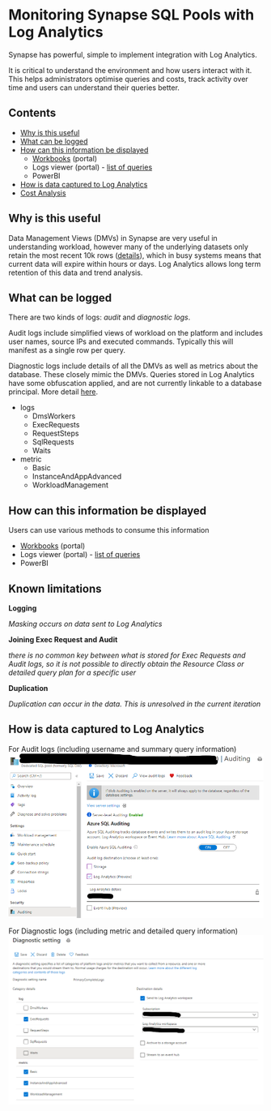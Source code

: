 # Monitoring Synapse SQL Pools with Log Analytics

Synapse has powerful, simple to implement integration with Log Analytics.

It is critical to understand the environment and how users interact with it. This helps administrators optimise queries and costs, track activity over time and users can understand their queries better.

## **Contents**
- [Why is this useful](#why-is-this-useful)
- [What can be logged](#what-can-be-logged)
- [How can this information be displayed](#how-can-this-information-be-displayed)
    - [Workbooks](./Workbooks/readme.md) (portal)
    - Logs viewer (portal) - [list of queries](./Queries/readme.md)
    - PowerBI
- [How is data captured to Log Analytics](#how-is-data-captured-to-log-analytics)
- [Cost Analysis](./Queries/readme_cost.md)

## Why is this useful

Data Management Views (DMVs) in Synapse are very useful in understanding workload, however many of the underlying datasets only retain the most recent 10k rows ([details](https://docs.microsoft.com/en-us/azure/synapse-analytics/sql-data-warehouse/sql-data-warehouse-service-capacity-limits#metadata)), which in busy systems means that current data will expire within hours or days. Log Analytics allows long term retention of this data and trend analysis.

## What can be logged

There are two kinds of logs: *audit* and *diagnostic logs*.

Audit logs include simplified views of workload on the platform and includes user names, source IPs and executed commands. Typically this will manifest as a single row per query.

Diagnostic logs include details of all the DMVs as well as metrics about the database. These closely mimic the DMVs. Queries stored in Log Analytics have some obfuscation applied, and are not currently linkable to a database principal. More detail [here](./Queries/diagnostics_notes.md).

- logs
    - DmsWorkers
    - ExecRequests
    - RequestSteps
    - SqlRequests
    - Waits
 - metric
    - Basic
    - InstanceAndAppAdvanced
    - WorkloadManagement

## How can this information be displayed

Users can use various methods to consume this information
- [Workbooks](./Workbooks/readme.md) (portal) 
- Logs viewer (portal) - [list of queries](./Queries/readme.md)
- PowerBI

## Known limitations

**Logging**

*Masking occurs on data sent to Log Analytics*

**Joining Exec Request and Audit**

*there is no common key between what is stored for Exec Requests and Audit logs, so it is not possible to directly obtain the Resource Class or detailed query plan for a specific user*

**Duplication**

*Duplication can occur in the data. This is unresolved in the current iteration*

## How is data captured to Log Analytics

For Audit logs (including username and summary query information)
![](./media/auditing.png)

For Diagnostic logs (including metric and detailed query information)
![](./media/diagnostic_settings.png)

